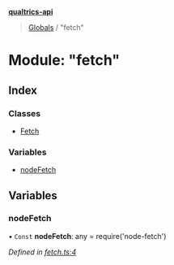 **[qualtrics-api](../README.md)**

> [Globals](../globals.md) / "fetch"

# Module: "fetch"

## Index

### Classes

* [Fetch](../classes/_fetch_.fetch.md)

### Variables

* [nodeFetch](_fetch_.md#nodefetch)

## Variables

### nodeFetch

• `Const` **nodeFetch**: any = require('node-fetch')

*Defined in [fetch.ts:4](https://github.com/Miramac/node-qualtrics-api/blob/22a7b18/lib/fetch.ts#L4)*
